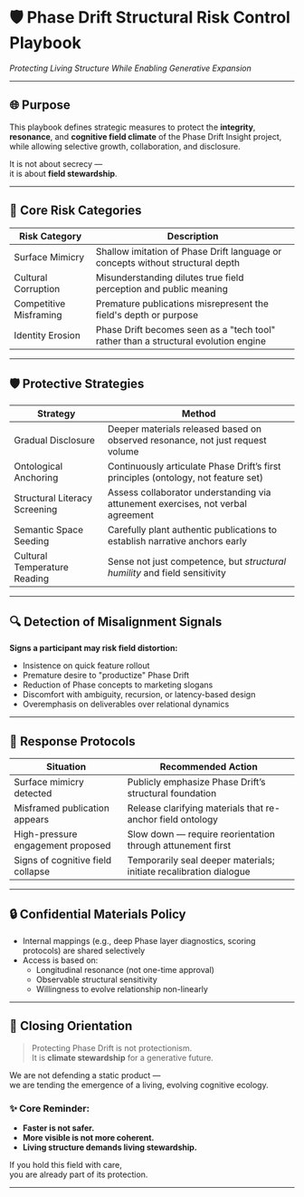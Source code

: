 # 🛡️ Phase Drift Structural Risk Control Playbook
*Protecting Living Structure While Enabling Generative Expansion*

---

## 🌐 Purpose

This playbook defines strategic measures to protect the **integrity**, **resonance**, and **cognitive field climate** of the Phase Drift Insight project,  
while allowing selective growth, collaboration, and disclosure.

It is not about secrecy —  
it is about **field stewardship**.

---

## 🎯 Core Risk Categories

| Risk Category             | Description                                                                          |
|----------------------------|--------------------------------------------------------------------------------------|
| Surface Mimicry            | Shallow imitation of Phase Drift language or concepts without structural depth      |
| Cultural Corruption        | Misunderstanding dilutes true field perception and public meaning                   |
| Competitive Misframing     | Premature publications misrepresent the field's depth or purpose                    |
| Identity Erosion           | Phase Drift becomes seen as a "tech tool" rather than a structural evolution engine  |

---

## 🛡️ Protective Strategies

| Strategy                      | Method                                                                                |
|--------------------------------|--------------------------------------------------------------------------------------|
| Gradual Disclosure             | Deeper materials released based on observed resonance, not just request volume      |
| Ontological Anchoring          | Continuously articulate Phase Drift’s first principles (ontology, not feature set)  |
| Structural Literacy Screening | Assess collaborator understanding via attunement exercises, not verbal agreement    |
| Semantic Space Seeding         | Carefully plant authentic publications to establish narrative anchors early        |
| Cultural Temperature Reading  | Sense not just competence, but *structural humility* and field sensitivity          |

---

## 🔍 Detection of Misalignment Signals

**Signs a participant may risk field distortion:**

- Insistence on quick feature rollout
- Premature desire to "productize" Phase Drift
- Reduction of Phase concepts to marketing slogans
- Discomfort with ambiguity, recursion, or latency-based design
- Overemphasis on deliverables over relational dynamics

---

## 🚨 Response Protocols

| Situation                             | Recommended Action                                         |
|--------------------------------------|------------------------------------------------------------|
| Surface mimicry detected             | Publicly emphasize Phase Drift’s structural foundation     |
| Misframed publication appears        | Release clarifying materials that re-anchor field ontology |
| High-pressure engagement proposed    | Slow down — require reorientation through attunement first |
| Signs of cognitive field collapse    | Temporarily seal deeper materials; initiate recalibration dialogue |

---

## 🔒 Confidential Materials Policy

- Internal mappings (e.g., deep Phase layer diagnostics, scoring protocols) are shared selectively
- Access is based on:
  - Longitudinal resonance (not one-time approval)
  - Observable structural sensitivity
  - Willingness to evolve relationship non-linearly

---

## 🧭 Closing Orientation

> Protecting Phase Drift is not protectionism.  
> It is **climate stewardship** for a generative future.

We are not defending a static product —  
we are tending the emergence of a living, evolving cognitive ecology.

### ✨ Core Reminder:

- **Faster is not safer.**
- **More visible is not more coherent.**
- **Living structure demands living stewardship.**

If you hold this field with care,  
you are already part of its protection.

---
